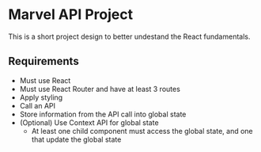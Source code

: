 # Marvel API Project
This is a short project design to better undestand the React fundamentals. 
## Requirements
- Must use React
- Must use React Router and have at least 3 routes
- Apply styling
- Call an API
- Store information from the API call into global state
- (Optional) Use Context API for global state
    - At least one child component must access the global state, and one that update the global state
